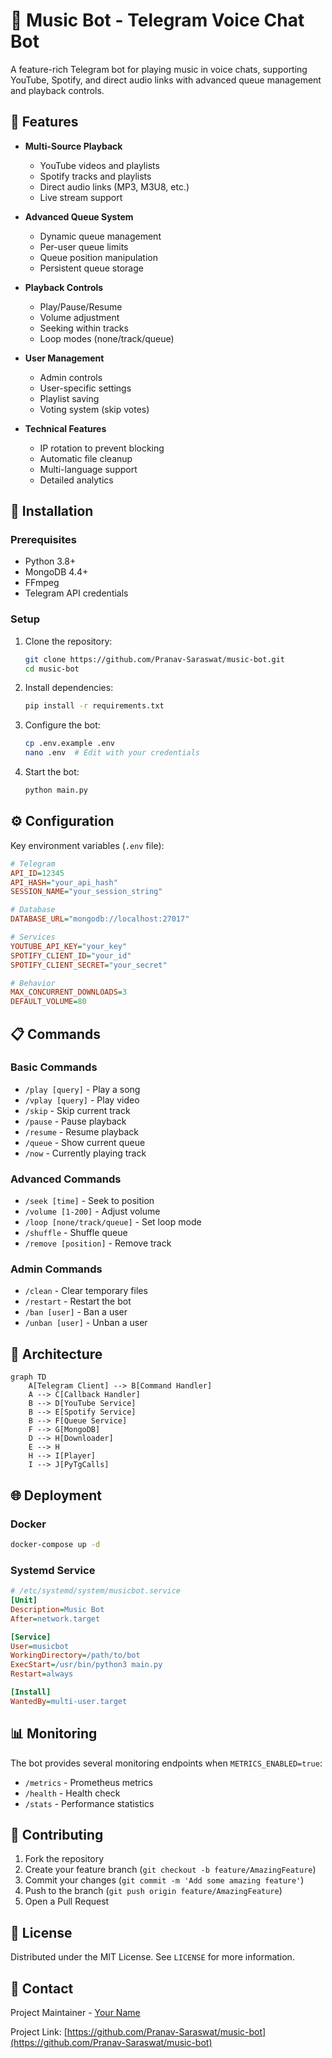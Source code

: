 # 🎵 Music Bot - Telegram Voice Chat Bot

A feature-rich Telegram bot for playing music in voice chats, supporting YouTube, Spotify, and direct audio links with advanced queue management and playback controls.

<!-- ![Bot Demo](demo.gif) *Example: Playing music in a voice chat*  -->

## 🌟 Features

- **Multi-Source Playback**
  - YouTube videos and playlists
  - Spotify tracks and playlists
  - Direct audio links (MP3, M3U8, etc.)
  - Live stream support

- **Advanced Queue System**
  - Dynamic queue management
  - Per-user queue limits
  - Queue position manipulation
  - Persistent queue storage

- **Playback Controls**
  - Play/Pause/Resume
  - Volume adjustment
  - Seeking within tracks
  - Loop modes (none/track/queue)

- **User Management**
  - Admin controls
  - User-specific settings
  - Playlist saving
  - Voting system (skip votes)

- **Technical Features**
  - IP rotation to prevent blocking
  - Automatic file cleanup
  - Multi-language support
  - Detailed analytics

## 🚀 Installation

### Prerequisites
- Python 3.8+
- MongoDB 4.4+
- FFmpeg
- Telegram API credentials

### Setup

1. Clone the repository:
   ```bash
   git clone https://github.com/Pranav-Saraswat/music-bot.git
   cd music-bot
   ```

2. Install dependencies:
   ```bash
   pip install -r requirements.txt
   ```

3. Configure the bot:
   ```bash
   cp .env.example .env
   nano .env  # Edit with your credentials
   ```

4. Start the bot:
   ```bash
   python main.py
   ```

## ⚙️ Configuration

Key environment variables (`.env` file):

```ini
# Telegram
API_ID=12345
API_HASH="your_api_hash"
SESSION_NAME="your_session_string"

# Database
DATABASE_URL="mongodb://localhost:27017"

# Services
YOUTUBE_API_KEY="your_key"
SPOTIFY_CLIENT_ID="your_id"
SPOTIFY_CLIENT_SECRET="your_secret"

# Behavior
MAX_CONCURRENT_DOWNLOADS=3
DEFAULT_VOLUME=80
```

## 📋 Commands

### Basic Commands
- `/play [query]` - Play a song
- `/vplay [query]` - Play video
- `/skip` - Skip current track
- `/pause` - Pause playback
- `/resume` - Resume playback
- `/queue` - Show current queue
- `/now` - Currently playing track

### Advanced Commands
- `/seek [time]` - Seek to position
- `/volume [1-200]` - Adjust volume
- `/loop [none/track/queue]` - Set loop mode
- `/shuffle` - Shuffle queue
- `/remove [position]` - Remove track

### Admin Commands
- `/clean` - Clear temporary files
- `/restart` - Restart the bot
- `/ban [user]` - Ban a user
- `/unban [user]` - Unban a user

## 🧩 Architecture

```mermaid
graph TD
    A[Telegram Client] --> B[Command Handler]
    A --> C[Callback Handler]
    B --> D[YouTube Service]
    B --> E[Spotify Service]
    B --> F[Queue Service]
    F --> G[MongoDB]
    D --> H[Downloader]
    E --> H
    H --> I[Player]
    I --> J[PyTgCalls]
```

## 🌐 Deployment

### Docker
```bash
docker-compose up -d
```

### Systemd Service
```ini
# /etc/systemd/system/musicbot.service
[Unit]
Description=Music Bot
After=network.target

[Service]
User=musicbot
WorkingDirectory=/path/to/bot
ExecStart=/usr/bin/python3 main.py
Restart=always

[Install]
WantedBy=multi-user.target
```

## 📊 Monitoring

The bot provides several monitoring endpoints when `METRICS_ENABLED=true`:

- `/metrics` - Prometheus metrics
- `/health` - Health check
- `/stats` - Performance statistics

## 🤝 Contributing

1. Fork the repository
2. Create your feature branch (`git checkout -b feature/AmazingFeature`)
3. Commit your changes (`git commit -m 'Add some amazing feature'`)
4. Push to the branch (`git push origin feature/AmazingFeature`)
5. Open a Pull Request

## 📜 License

Distributed under the MIT License. See `LICENSE` for more information.

## 📧 Contact

Project Maintainer - [Your Name](https://t.me/Pranav-Saraswat)

Project Link: [https://github.com/Pranav-Saraswat/music-bot](https://github.com/Pranav-Saraswat/music-bot)
